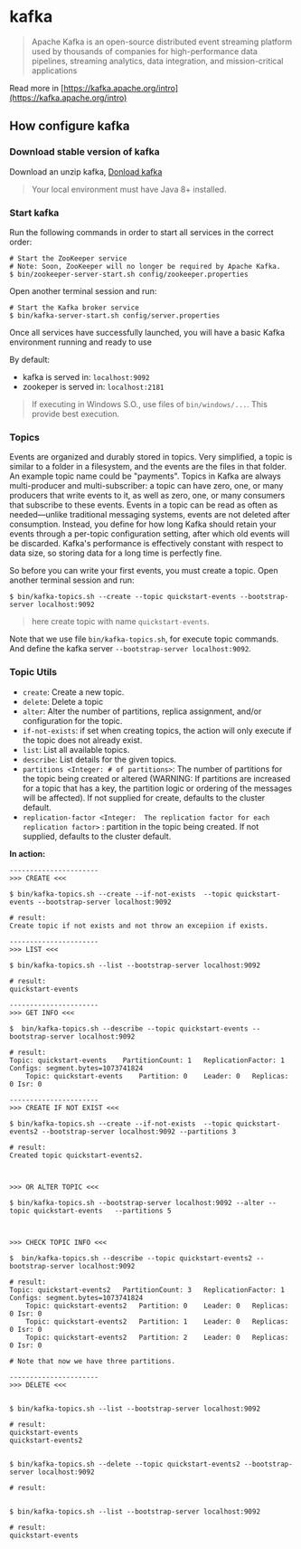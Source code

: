 # kafka
> Apache Kafka is an open-source distributed event streaming platform used by thousands of companies for high-performance data pipelines, streaming analytics, data integration, and mission-critical applications

Read more in [https://kafka.apache.org/intro](https://kafka.apache.org/intro)

## How configure kafka

### Download stable version of kafka

Download an unzip kafka, 
[Donload kafka](https://kafka.apache.org/downloads)

> Your local environment must have Java 8+ installed.

### Start kafka 

Run the following commands in order to start all services in the correct order:

```
# Start the ZooKeeper service
# Note: Soon, ZooKeeper will no longer be required by Apache Kafka.
$ bin/zookeeper-server-start.sh config/zookeeper.properties
```

Open another terminal session and run:

```
# Start the Kafka broker service
$ bin/kafka-server-start.sh config/server.properties
```

Once all services have successfully launched, you will have a basic Kafka environment running and ready to use

By default:
- kafka is served in: `localhost:9092`
- zookeper is served in: `localhost:2181`

> If executing in Windows S.O., use files of `bin/windows/...`. This provide best execution.




### Topics

Events are organized and durably stored in topics. Very simplified, a topic is similar to a folder in a filesystem, and the events are the files in that folder. An example topic name could be "payments". Topics in Kafka are always multi-producer and multi-subscriber: a topic can have zero, one, or many producers that write events to it, as well as zero, one, or many consumers that subscribe to these events. Events in a topic can be read as often as needed—unlike traditional messaging systems, events are not deleted after consumption. Instead, you define for how long Kafka should retain your events through a per-topic configuration setting, after which old events will be discarded. Kafka's performance is effectively constant with respect to data size, so storing data for a long time is perfectly fine.

So before you can write your first events, you must create a topic. Open another terminal session and run:

```
$ bin/kafka-topics.sh --create --topic quickstart-events --bootstrap-server localhost:9092
```

> here create topic with name `quickstart-events`.

Note that we use file `bin/kafka-topics.sh`, for execute topic commands. And define the kafka server `--bootstrap-server localhost:9092`.


### Topic Utils

- `create`: Create a new topic.                    
- `delete`: Delete a topic    
- `alter`: Alter the number of partitions, replica assignment, and/or configuration for the topic.
- `if-not-exists`: if set when creating topics, the action will only execute if the topic does not already exist.
- `list`: List all available topics.             
- `describe`: List details for the given topics.
- `partitions <Integer: # of partitions>`: The number of partitions for the topic being created or altered (WARNING:   If partitions are increased for a    topic that has a key, the partition  logic or ordering of the messages    will be affected). If not supplied   for create, defaults to the cluster  default.
- `replication-factor <Integer:  The replication factor for each  replication factor>` : partition in the topic being  created. If not supplied, defaults to the cluster default.

**In action:**

```
----------------------
>>> CREATE <<<

$ bin/kafka-topics.sh --create --if-not-exists  --topic quickstart-events --bootstrap-server localhost:9092

# result:
Create topic if not exists and not throw an excepiion if exists.

----------------------
>>> LIST <<<

$ bin/kafka-topics.sh --list --bootstrap-server localhost:9092

# result:
quickstart-events

----------------------
>>> GET INFO <<<

$  bin/kafka-topics.sh --describe --topic quickstart-events --bootstrap-server localhost:9092

# result:
Topic: quickstart-events	PartitionCount: 1	ReplicationFactor: 1	Configs: segment.bytes=1073741824
    Topic: quickstart-events	Partition: 0	Leader: 0	Replicas: 0	Isr: 0

----------------------
>>> CREATE IF NOT EXIST <<<

$ bin/kafka-topics.sh --create --if-not-exists  --topic quickstart-events2 --bootstrap-server localhost:9092 --partitions 3

# result:
Created topic quickstart-events2.



>>> OR ALTER TOPIC <<<

$ bin/kafka-topics.sh --bootstrap-server localhost:9092 --alter --topic quickstart-events   --partitions 5



>>> CHECK TOPIC INFO <<<

$  bin/kafka-topics.sh --describe --topic quickstart-events2 --bootstrap-server localhost:9092

# result:
Topic: quickstart-events2	PartitionCount: 3	ReplicationFactor: 1	Configs: segment.bytes=1073741824
	Topic: quickstart-events2	Partition: 0	Leader: 0	Replicas: 0	Isr: 0
	Topic: quickstart-events2	Partition: 1	Leader: 0	Replicas: 0	Isr: 0
	Topic: quickstart-events2	Partition: 2	Leader: 0	Replicas: 0	Isr: 0

# Note that now we have three partitions.

----------------------
>>> DELETE <<<


$ bin/kafka-topics.sh --list --bootstrap-server localhost:9092

# result:
quickstart-events
quickstart-events2


$ bin/kafka-topics.sh --delete --topic quickstart-events2 --bootstrap-server localhost:9092

# result:


$ bin/kafka-topics.sh --list --bootstrap-server localhost:9092

# result:
quickstart-events


```

